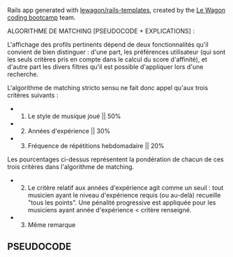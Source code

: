 Rails app generated with [lewagon/rails-templates](https://github.com/lewagon/rails-templates), created by the [Le Wagon coding bootcamp](https://www.lewagon.com) team.


ALGORITHME DE MATCHING [PSEUDOCODE + EXPLICATIONS] :

L'affichage des profils pertinents dépend de deux fonctionnalités qu'il convient de bien distinguer : d'une part, les préférences utilisateur (qui sont les seuls critères pris en compte dans le calcul du score d'affinité), et d'autre part les divers filtres qu'il est possible d'appliquer lors d'une recherche.

L'algorithme de matching stricto sensu ne fait donc appel qu'aux trois critères suivants : 

* 1. Le style de musique joué || 50%
* 2. Années d'expérience || 30%
* 3. Fréquence de répétitions hebdomadaire || 20%

Les pourcentages ci-dessus représentent la pondération de chacun de ces trois critères dans l'algorithme de matching. 

* 2. Le critère relatif aux années d'expérience agit comme un seuil : tout musicien ayant le niveau d'expérience requis (ou au-delà) recueille "tous les points". Une pénalité progressive est appliquée pour les musiciens ayant année d'expérience < critère renseigné.

* 3. Même remarque

## PSEUDOCODE

